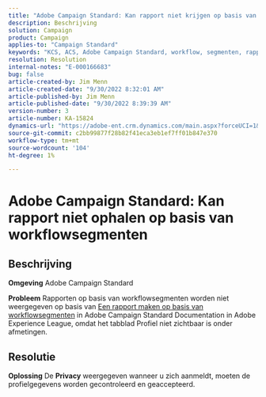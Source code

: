```yaml
---
title: "Adobe Campaign Standard: Kan rapport niet krijgen op basis van workflowsegmenten"
description: Beschrijving
solution: Campaign
product: Campaign
applies-to: "Campaign Standard"
keywords: "KCS, ACS, Adobe Campaign Standard, workflow, segmenten, rapport, FAQ"
resolution: Resolution
internal-notes: "E-000166683"
bug: false
article-created-by: Jim Menn
article-created-date: "9/30/2022 8:32:01 AM"
article-published-by: Jim Menn
article-published-date: "9/30/2022 8:39:39 AM"
version-number: 3
article-number: KA-15824
dynamics-url: "https://adobe-ent.crm.dynamics.com/main.aspx?forceUCI=1&pagetype=entityrecord&etn=knowledgearticle&id=446e2f58-9a40-ed11-9db1-0022480866ad"
source-git-commit: c2bb99877f28b82f41eca3eb1ef7ff01b847e370
workflow-type: tm+mt
source-wordcount: '104'
ht-degree: 1%

---
```


# Adobe Campaign Standard: Kan rapport niet ophalen op basis van workflowsegmenten

## Beschrijving


<b>Omgeving</b>
Adobe Campaign Standard

<b>Probleem</b>
Rapporten op basis van workflowsegmenten worden niet weergegeven op basis van [Een rapport maken op basis van workflowsegmenten](https://docs.adobe.com/content/help/en/campaign-standard/using/reporting/customizing-reports/creating-a-report-workflow-segment.html) in Adobe Campaign Standard Documentation in Adobe Experience League, omdat het tabblad Profiel niet zichtbaar is onder afmetingen.




## Resolutie


<b>Oplossing</b>
De <b>Privacy</b> weergegeven wanneer u zich aanmeldt, moeten de profielgegevens worden gecontroleerd en geaccepteerd.
